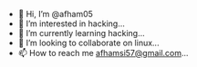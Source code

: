 - 👋 Hi, I’m @afham05
- 👀 I’m interested in hacking...
- 🌱 I’m currently learning hacking...
- 💞️ I’m looking to collaborate on linux...
- 📫 How to reach me afhamsi57@gmail.com...

<!---
afham05/afham05 is a ✨ special ✨ repository because its `README.md` (this file) appears on your GitHub profile.
You can click the Preview link to take a look at your changes.
--->

